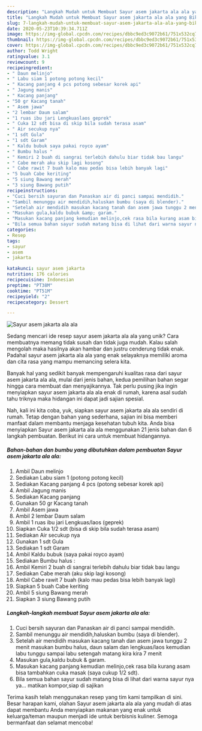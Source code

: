 ```yaml
---
description: "Langkah Mudah untuk Membuat Sayur asem jakarta ala ala yang Bikin Ngiler"
title: "Langkah Mudah untuk Membuat Sayur asem jakarta ala ala yang Bikin Ngiler"
slug: 7-langkah-mudah-untuk-membuat-sayur-asem-jakarta-ala-ala-yang-bikin-ngiler
date: 2020-05-23T10:39:34.711Z
image: https://img-global.cpcdn.com/recipes/dbbc9ed3c9072b61/751x532cq70/sayur-asem-jakarta-ala-ala-foto-resep-utama.jpg
thumbnail: https://img-global.cpcdn.com/recipes/dbbc9ed3c9072b61/751x532cq70/sayur-asem-jakarta-ala-ala-foto-resep-utama.jpg
cover: https://img-global.cpcdn.com/recipes/dbbc9ed3c9072b61/751x532cq70/sayur-asem-jakarta-ala-ala-foto-resep-utama.jpg
author: Todd Wright
ratingvalue: 3.1
reviewcount: 9
recipeingredient:
- " Daun melinjo"
- " Labu siam 1 potong potong kecil"
- " Kacang panjang 4 pcs potong sebesar korek api"
- " Jagung manis"
- " Kacang panjang"
- "50 gr Kacang tanah"
- " Asem jawa"
- "2 lembar Daum salam"
- "1 ruas ibu jari Lengkuaslaos geprek"
- " Cuka 12 sdt bisa di skip bila sudah terasa asam"
- " Air secukup nya"
- "1 sdt Gula"
- "1 sdt Garam"
- " Kaldu bubuk saya pakai royco ayam"
- " Bumbu halus "
- " Kemiri 2 buah di sangrai terlebih dahulu biar tidak bau langu"
- " Cabe merah aku skip lagi kosong"
- " Cabe rawit 7 buah kalo mau pedas bisa lebih banyak lagi"
- "5 buah Cabe keriting"
- "5 siung Bawang merah"
- "3 siung Bawang putih"
recipeinstructions:
- "Cuci bersih sayuran dan Panaskan air di panci sampai mendidih."
- "Sambil menunggu air mendidih,haluskan bumbu (saya di blender)."
- "Setelah air mendidih masukan kacang tanah dan asem jawa tunggu 2 menit masukan bumbu halus, daun salam dan lengkuas/laos kemudian labu tunggu sampai labu setengah matang kira kira 7 menit"
- "Masukan gula,kaldu bubuk &amp; garam."
- "Masukan kacang panjang kemudian melinjo,cek rasa bila kurang asam bisa tambahkan cuka masak (saya cukup 1/2 sdt)."
- "Bila semua bahan sayur sudah matang bisa di lihat dari warna sayur nya ya... matikan kompor,siap di sajikan"
categories:
- Resep
tags:
- sayur
- asem
- jakarta

katakunci: sayur asem jakarta 
nutrition: 176 calories
recipecuisine: Indonesian
preptime: "PT38M"
cooktime: "PT51M"
recipeyield: "2"
recipecategory: Dessert

---
```



![Sayur asem jakarta ala ala](https://img-global.cpcdn.com/recipes/dbbc9ed3c9072b61/751x532cq70/sayur-asem-jakarta-ala-ala-foto-resep-utama.jpg)

Sedang mencari ide resep sayur asem jakarta ala ala yang unik? Cara membuatnya memang tidak susah dan tidak juga mudah. Kalau salah mengolah maka hasilnya akan hambar dan justru cenderung tidak enak. Padahal sayur asem jakarta ala ala yang enak selayaknya memiliki aroma dan cita rasa yang mampu memancing selera kita.



Banyak hal yang sedikit banyak mempengaruhi kualitas rasa dari sayur asem jakarta ala ala, mulai dari jenis bahan, kedua pemilihan bahan segar hingga cara membuat dan menyajikannya. Tak perlu pusing jika ingin menyiapkan sayur asem jakarta ala ala enak di rumah, karena asal sudah tahu triknya maka hidangan ini dapat jadi sajian spesial.


Nah, kali ini kita coba, yuk, siapkan sayur asem jakarta ala ala sendiri di rumah. Tetap dengan bahan yang sederhana, sajian ini bisa memberi manfaat dalam membantu menjaga kesehatan tubuh kita. Anda bisa menyiapkan Sayur asem jakarta ala ala menggunakan 21 jenis bahan dan 6 langkah pembuatan. Berikut ini cara untuk membuat hidangannya.

<!--inarticleads1-->

##### Bahan-bahan dan bumbu yang dibutuhkan dalam pembuatan Sayur asem jakarta ala ala:

1. Ambil  Daun melinjo
1. Sediakan  Labu siam 1 (potong potong kecil)
1. Sediakan  Kacang panjang 4 pcs (potong sebesar korek api)
1. Ambil  Jagung manis
1. Sediakan  Kacang panjang
1. Gunakan 50 gr Kacang tanah
1. Ambil  Asem jawa
1. Ambil 2 lembar Daum salam
1. Ambil 1 ruas ibu jari Lengkuas/laos (geprek)
1. Siapkan  Cuka 1/2 sdt (bisa di skip bila sudah terasa asam)
1. Sediakan  Air secukup nya
1. Gunakan 1 sdt Gula
1. Sediakan 1 sdt Garam
1. Ambil  Kaldu bubuk (saya pakai royco ayam)
1. Sediakan  Bumbu halus :
1. Ambil  Kemiri 2 buah di sangrai terlebih dahulu biar tidak bau langu
1. Sediakan  Cabe merah (aku skip lagi kosong)
1. Ambil  Cabe rawit 7 buah (kalo mau pedas bisa lebih banyak lagi)
1. Siapkan 5 buah Cabe keriting
1. Ambil 5 siung Bawang merah
1. Siapkan 3 siung Bawang putih




<!--inarticleads2-->

##### Langkah-langkah membuat Sayur asem jakarta ala ala:

1. Cuci bersih sayuran dan Panaskan air di panci sampai mendidih.
1. Sambil menunggu air mendidih,haluskan bumbu (saya di blender).
1. Setelah air mendidih masukan kacang tanah dan asem jawa tunggu 2 menit masukan bumbu halus, daun salam dan lengkuas/laos kemudian labu tunggu sampai labu setengah matang kira kira 7 menit
1. Masukan gula,kaldu bubuk &amp; garam.
1. Masukan kacang panjang kemudian melinjo,cek rasa bila kurang asam bisa tambahkan cuka masak (saya cukup 1/2 sdt).
1. Bila semua bahan sayur sudah matang bisa di lihat dari warna sayur nya ya... matikan kompor,siap di sajikan




Terima kasih telah menggunakan resep yang tim kami tampilkan di sini. Besar harapan kami, olahan Sayur asem jakarta ala ala yang mudah di atas dapat membantu Anda menyiapkan makanan yang enak untuk keluarga/teman maupun menjadi ide untuk berbisnis kuliner. Semoga bermanfaat dan selamat mencoba!
